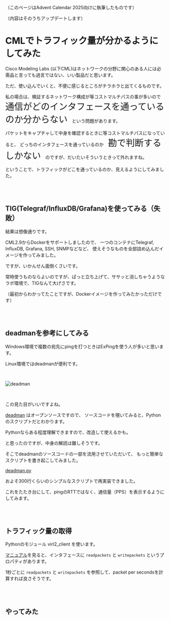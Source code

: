 
（このページはAdvent Calendar 2025向けに執筆したものです）

（内容はそのうちアップデートします）

# CMLでトラフィック量が分かるようにしてみた

Cisco Modeling Labs (以下CML)はネットワークの分野に関心のある人には必需品と言っても過言ではない、いい製品だと思います。

ただ、使い込んでいくと、不便に感じるところがチラホラと出てくるものです。

私の場合は、検証するネットワーク構成が等コストマルチパスの事が多いので　<span style="font-size: 200%;">通信がどのインタフェースを通っているのか分からない</span>　という問題があります。

パケットをキャプチャして中身を確認するときに等コストマルチパスになっていると、
どっちのインタフェースを通っているのか　<span style="font-size: 200%;">勘で判断するしかない</span>　のですが、だいたいそういうときって外れますね。

ということで、トラフィックがどこを通っているのか、見えるようにしてみました。

<br><br>

## TIG(Telegraf/InfluxDB/Grafana)を使ってみる（失敗）

結果は想像通りです。

CML2.9からDockerをサポートしましたので、
一つのコンテナにTelegraf, InfluxDB, Grafana, SSH, SNMPなどなど、
使えそうなものを全部詰め込んだイメージを作ってみました。

ですが、いかんせん面倒くさいです。

常時使うものならよいのですが、ぱっと立ち上げて、ササッと消しちゃうようなラボ環境で、TIGなんて大げさです。

（最初からわかってたことですが、Dockerイメージを作ってみたかっただけです）


<br><br>

## deadmanを参考にしてみる

Windows環境で複数の宛先にpingを打つときはExPingを使う人が多いと思います。

Linux環境ではdeadmanが便利です。

<br>

![deadman](/assets/deadman-demo.gif)

<br>

この見た目がいいですよね。

[deadman](https://github.com/upa/deadman) はオープンソースですので、
ソースコードを覗いてみると、Pythonのスクリプトだとわかります。

Pythonならある程度理解できますので、改造して使えるかも。

と思ったのですが、中身の解読は難しそうです。

そこでdeadmanのソースコードの一部を流用させていただいて、
もっと簡単なスクリプトを書き起こしてみました。

[deadman.py](bin/deadman.py)

およそ300行くらいのシンプルなスクリプトで再実装できました。

これをたたき台にして、pingのRTTではなく、通信量（PPS）を表示するようにしてみます。

<br><br>

## トラフィック量の取得

Pythonのモジュール virl2_client を使います。

[マニュアル](https://pubhub.devnetcloud.com/media/virl2-client/docs/latest/api/virl2_client.models.html#module-virl2_client.models.interface)を見ると、インタフェースに `readpackets` と `writepackets` というプロパティがあります。

1秒ごとに `readpackets` と `writepackets` を参照して、packet per secondsを計算すれば良さそうです。

<br><br>

## やってみた


<!--
アニメーションGIFの作り方
- Windows + G でゲームBarを起動する
- 動画をキャプチャする
- キャプチャ時間は30秒以内に収める
- ezgif.comでGIFに変換する
-->